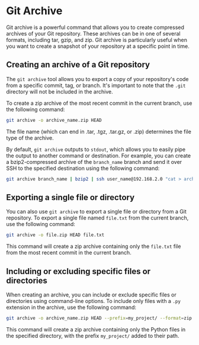 # Git Archive

Git archive is a powerful command that allows you to create compressed archives of your Git repository. These archives can be in one of several formats, including tar, gzip, and zip. Git archive is particularly useful when you want to create a snapshot of your repository at a specific point in time.

## Creating an archive of a Git repository

The `git archive` tool allows you to export a copy of your repository's code from a specific commit, tag, or branch. It's important to note that the `.git` directory will not be included in the archive.

To create a zip archive of the most recent commit in the current branch, use the following command:

```bash
git archive -o archive_name.zip HEAD
```

The file name (which can end in .tar, .tgz, .tar.gz, or .zip) determines the file type of the archive.

By default, `git archive` outputs to `stdout`, which allows you to easily pipe the output to another command or destination. For example, you can create a bzip2-compressed archive of the `branch_name` branch and send it over SSH to the specified destination using the following command:

```bash
git archive branch_name | bzip2 | ssh user_name@192.168.2.0 "cat > archive_name.bz"
```

## Exporting a single file or directory

You can also use `git archive` to export a single file or directory from a Git repository. To export a single file named `file.txt` from the current branch, use the following command:

```bash
git archive -o file.zip HEAD file.txt
```

This command will create a zip archive containing only the `file.txt` file from the most recent commit in the current branch.

## Including or excluding specific files or directories

When creating an archive, you can include or exclude specific files or directories using command-line options. To include only files with a `.py` extension in the archive, use the following command:

```bash
git archive -o archive_name.zip HEAD --prefix=my_project/ --format=zip -- path/to/directory --include=*.py
```

This command will create a zip archive containing only the Python files in the specified directory, with the prefix `my_project/` added to their path.
